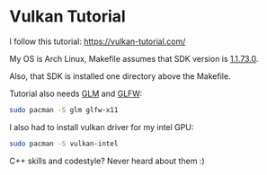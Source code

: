 # Vulkan Tutorial

I follow this tutorial: https://vulkan-tutorial.com/

My OS is Arch Linux, Makefile assumes that SDK version is [1.1.73.0](https://vulkan.lunarg.com/sdk/home#sdk/downloadConfirm/1.1.73.0/linux/vulkansdk-linux-x86_64-1.1.73.0.run).

Also, that SDK is installed one directory above the Makefile.

Tutorial also needs [GLM](https://github.com/g-truc/glm) and [GLFW](http://www.glfw.org):

```sh
sudo pacman -S glm glfw-x11
```

I also had to install vulkan driver for my intel GPU:

```sh
sudo pacman -S vulkan-intel
```

C++ skills and codestyle? Never heard about them :)
